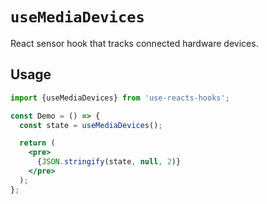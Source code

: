 # `useMediaDevices`

React sensor hook that tracks connected hardware devices.


## Usage

```jsx
import {useMediaDevices} from 'use-reacts-hooks';

const Demo = () => {
  const state = useMediaDevices();

  return (
    <pre>
      {JSON.stringify(state, null, 2)}
    </pre>
  );
};
```
